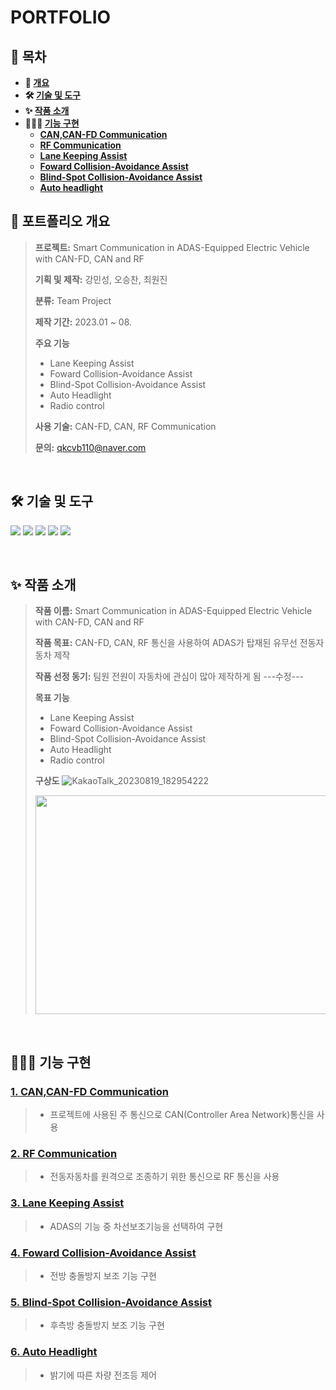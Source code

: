 # **PORTFOLIO**

## **📗 목차**

<b>

- 📝 [개요](#-포트폴리오-개요)
- 🛠 [기술 및 도구](#-기술-및-도구)
- ✨ [작품 소개](#-작품-소개)
- 👨🏻‍💻 [기능 구현](#-기능-구현)
  - [CAN,CAN-FD Communication](#1-CAN,CAN-FD_Communication)  
  - [RF Communication](#2-RF-Communication)
  - [Lane Keeping Assist](#2-Lane-Keeping-Assist)
  - [Foward Collision-Avoidance Assist](#2-Foward-Collision-Avoidance-Assist)
  - [Blind-Spot Collision-Avoidance Assist](#2-Blind-Spot-Collision-Avoidance-Assist)
  - [Auto headlight](#2-Auto-headlight)

</b>

## **📝 포트폴리오 개요**

> **프로젝트:** Smart Communication in ADAS-Equipped Electric Vehicle with CAN-FD, CAN and RF
>
> **기획 및 제작:** 강민성, 오승찬, 최원진
>
> **분류:** Team Project
>
> **제작 기간:** 2023.01 ~ 08.
>
> **주요 기능**
> - Lane Keeping Assist
> - Foward Collision-Avoidance Assist
> - Blind-Spot Collision-Avoidance Assist
> - Auto Headlight
> - Radio control 
>
> **사용 기술:** CAN-FD, CAN, RF Communication
>
> **문의:** qkcvb110@naver.com

<br />

## **🛠 기술 및 도구**

<img src="https://img.shields.io/badge/STM32-03234B?style=for-the-badge&logo=stmicroelectronics&logoColor=white"> <img src="https://img.shields.io/badge/raspberrypi-A22846?style=for-the-badge&logo=raspberrypi&logoColor=white"> <img src="https://img.shields.io/badge/C-A8B9CC?style=for-the-badge&logo=C&logoColor=white"> <img src="https://img.shields.io/badge/Python-3776AB?style=for-the-badge&logo=Python&logoColor=white"> <img src="https://img.shields.io/badge/GITHUB-181717?style=for-the-badge&logo=github&logoColor=white"> 

<br />

## **✨ 작품 소개**
> **작품 이름:** Smart Communication in ADAS-Equipped Electric Vehicle with CAN-FD, CAN and RF
>
> **작품 목표:** CAN-FD, CAN, RF 통신을 사용하여 ADAS가 탑재된 유무선 전동자동차 제작
>
> **작품 선정 동기:** 팀원 전원이 자동차에 관심이 많아 제작하게 됨 ---수정---
> 
> **목표 기능**
> - Lane Keeping Assist
> - Foward Collision-Avoidance Assist
> - Blind-Spot Collision-Avoidance Assist
> - Auto Headlight
> - Radio control
>   
> **구상도**
> ![KakaoTalk_20230819_182954222](https://github.com/qkcvb110/Portfolio/assets/121782690/12019a38-dc8a-4656-ba84-139fd4a13c36)
> 
> <img src="https://github.com/qkcvb110/Portfolio/assets/121782690/b1a28858-fab1-49f8-bfe5-f44c19cbf8f6" width="800" height="350"/> 


<br />

## **👨🏻‍💻 기능 구현**

### [**1. CAN,CAN-FD Communication**](https://github.com/qkcvb110/Portfolio/blob/master/STM32H7A3ZI_1_RX/README.md)
> - 프로젝트에 사용된 주 통신으로 CAN(Controller Area Network)통신을 사용

### [**2. RF Communication**](https://github.com/qkcvb110/Portfolio/blob/master/STM32F411_TX/README.md)
> - 전동자동차를 원격으로 조종하기 위한 통신으로 RF 통신을 사용

### [**3. Lane Keeping Assist**](https://github.com/qkcvb110/Portfolio/tree/master/Raspberry%20Pi_TX/README.md)
> - ADAS의 기능 중 차선보조기능을 선택하여 구현

### [**4. Foward Collision-Avoidance Assist**](https://github.com/qkcvb110/Portfolio/tree/master/STM32H7A3ZI_3_TX/README.md)
> - 전방 충돌방지 보조 기능 구현

### [**5. Blind-Spot Collision-Avoidance Assist**](https://github.com/qkcvb110/Portfolio/tree/master/STM32H7A3ZI_2_TX/README.md)
> - 후측방 충돌방지 보조 기능 구현

### [**6. Auto Headlight**](https://github.com/qkcvb110/Portfolio/blob/master/STM32H7A3ZI_2_TX/README2.md)
> - 밝기에 따른 차량 전조등 제어

